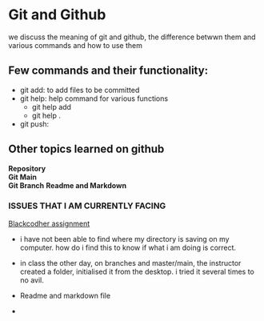 # Git and Github
we discuss the meaning of git and github, the difference betwwn them and various commands and how to use them

## Few commands and their functionality:

<!--UL -->
* git add: to add files to be committed
* git help: help command for various functions
  * git help add 
  * git help .
* git push: 

## Other topics learned on github 
<!--strong -->
__Repository__  
__Git Main__  
__Git Branch__ 
__Readme and Markdown__

### ISSUES THAT I AM CURRENTLY FACING
[Blackcodher assignment](https://github.com/black-codher-bootcamp-2022-daly/)

* i have not been able to find where my directory is saving on my computer. how do i find this to know if what i am doing is correct.

* in class the other day, on branches and master/main, the instructor created a folder, initialised it from the desktop. i tried it several times to no avil. 

* Readme and markdown file 

*








